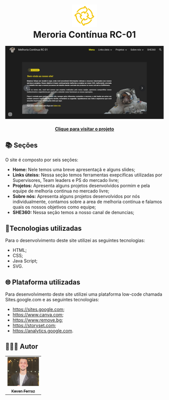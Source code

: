 <h1 align="center">
 <img src="Screenshot_2023-08-14_15.26.05-removebg-preview.png" width="80px;" alt="Logo"/><br>Meroria Contínua RC-01
</h1>

![Resultado final do projeto](site.jpeg)

<h4 align="center"><a href="https://sites.google.com/mercadolivre.com/melhoriacontinuarc01/menu?authuser=0">Clique para visitar o projeto</a></h4>

## 📚 Seções

O site é composto por seis seções:

- **Home:** Nele temos uma breve apresentaçã e alguns slides;
- **Links úteiss:** Nessa seção temos ferramentas exepcificas utilizadas por Supervisores, Team leaders e PS do mercado livre;
- **Projetos:** Apresenta alguns projetos desenvolvidos pormim e pela equipe de melhoria continua no mercado livre;
- **Sobre nós:** Apresenta alguns projetos desenvolvidos por nós individualmente, contamos sobre a area de melhoria contínua e falamos        quais os nossos objetivos como equipe;
- **SHE360:** Nessa seção temos a nosso canal de denuncias;

## 📂Tecnologias utilizadas

Para o desenvolvimento deste site utilizei as seguintes tecnologias:

- HTML;
- CSS;
- Java Script;
- SVG.

## 🌐 Plataforma utilizadas
Para desenvolvimento deste site utilizei uma plataforma low-code chamada Sites.google.com e as seguintes tecnologias:
- https://sites.google.com;
- https://www.canva.com;
- https://www.remove.bg;
- https://storyset.com;
- https://analytics.google.com.
  
<h2>🧑🏻‍💻 Autor</h2>

<table>
  <tr>
    <td align="center">
      <a href="https://github.com/Kevenferraz39">
          <img src="Keven-Ferraz.png" width="100px;" alt="Foto do Keven Ferraz"/><br>
        <sub>
          <b>Keven Ferraz</b>
        </sub>
      </a>
    </td>
  </tr>
</table>
